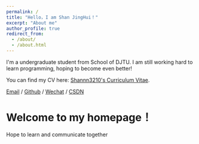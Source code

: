 ```yaml
---
permalink: /
title: "Hello，I am Shan JingHui！"
excerpt: "About me"
author_profile: true
redirect_from: 
  - /about/
  - /about.html
---
```


I'm a undergraduate student from School of DJTU. I am still working hard to learn programming, hoping to become even better!

You can find my CV here: [Shannn3210's Curriculum Vitae](../assets/Curriculum_Vitae.pdf).

[Email](mailto:1114046797@qq.com) / [Github](https://github.com/Shannn3210) / [Wechat](../images/wechat.jpg) / [CSDN](https://blog.csdn.net/weixin_47603091?spm=1010.2135.3001.5343)

Welcome to my homepage！
======
Hope to learn and communicate together
